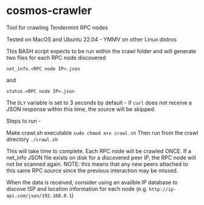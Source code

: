 # cosmos-crawler
Tool for crawling Tendermint RPC nodes

Tested on MacOS and Ubuntu 22.04 - YMMV on other Linux distros

This BASH script expects to be run within the crawl folder and will generate two files for each RPC node discovered

```net_info.<RPC node IP>.json```

and

```status.<RPC node IP>.json```

The `DLY` variable is set to 3 seconds by default - if `curl` does not receive a JSON response within this time, the source will be skipped.

Steps to run - 

Make crawl.sh executable
```sudo chmod a+x crawl.sh```
Then run from the crawl directory
```./crawl.sh```

This will take time to complete.  Each RPC node will be crawled ONCE.  If a net_info JSON file exists on disk for a discovered peer IP, the RPC node will not be scanned again.  NOTE: this means that any new peers attached to this same RPC source since the previous interaction may be missed.

When the data is received, consider using an availble IP database to discove ISP and location information for each node (e.g. `http://ip-api.com/json/192.168.0.1`)